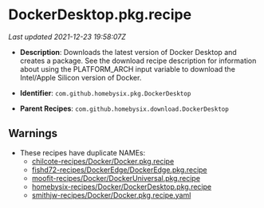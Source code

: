 # DockerDesktop.pkg.recipe

_Last updated 2021-12-23 19:58:07Z_

- **Description**: Downloads the latest version of Docker Desktop and creates a package. See the download recipe description for information about using the PLATFORM_ARCH input variable to download the Intel/Apple Silicon version of Docker.

- **Identifier**: `com.github.homebysix.pkg.DockerDesktop`

- **Parent Recipes**: `com.github.homebysix.download.DockerDesktop`

## Warnings

- These recipes have duplicate NAMEs:
    - [chilcote-recipes/Docker/Docker.pkg.recipe](/autopkg-dupe-tracker/chilcote-recipes/Docker/Docker.pkg.recipe)
    - [fishd72-recipes/DockerEdge/DockerEdge.pkg.recipe](/autopkg-dupe-tracker/fishd72-recipes/DockerEdge/DockerEdge.pkg.recipe)
    - [moofit-recipes/Docker/DockerUniversal.pkg.recipe](/autopkg-dupe-tracker/moofit-recipes/Docker/DockerUniversal.pkg.recipe)
    - [homebysix-recipes/Docker/DockerDesktop.pkg.recipe](/autopkg-dupe-tracker/homebysix-recipes/Docker/DockerDesktop.pkg.recipe)
    - [smithjw-recipes/Docker/Docker.pkg.recipe.yaml](/autopkg-dupe-tracker/smithjw-recipes/Docker/Docker.pkg.recipe.yaml)